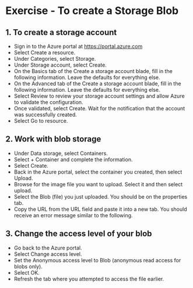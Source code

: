 # Exercise - To create a Storage Blob

## 1. To create a storage account
- Sign in to the Azure portal at https://portal.azure.com
- Select Create a resource.
- Under Categories, select Storage.
- Under Storage account, select Create.
- On the Basics tab of the Create a storage account blade, fill in the following information. Leave the defaults for everything else.
- On the Advanced tab of the Create a storage account blade, fill in the following information. Leave the defaults for everything else.
- Select Review to review your storage account settings and allow Azure to validate the configuration.
- Once validated, select Create. Wait for the notification that the account was successfully created.
- Select Go to resource.

## 2. Work with blob storage
- Under Data storage, select Containers.
- Select + Container and complete the information.
- Select Create.
- Back in the Azure portal, select the container you created, then select Upload.
- Browse for the image file you want to upload. Select it and then select upload.
- Select the Blob (file) you just uploaded. You should be on the properties tab.
- Copy the URL from the URL field and paste it into a new tab. You should receive an error message similar to the following.

## 3. Change the access level of your blob
- Go back to the Azure portal.
- Select Change access level.
- Set the Anonymous access level to Blob (anonymous read access for blobs only).
- Select OK.
- Refresh the tab where you attempted to access the file earlier.


  
